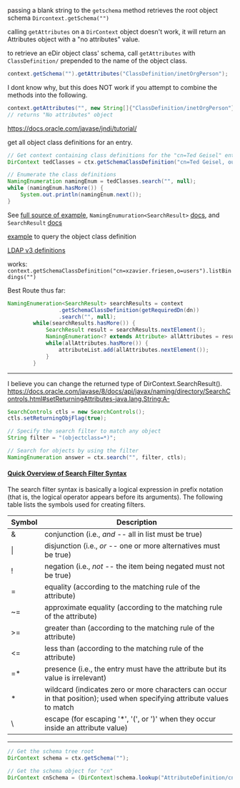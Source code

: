 
passing a blank string to the `getschema` method retrieves the root object schema
`Dircontext.getSchema("")`

calling `getAttributes` on a `DirContext` object doesn't work, it will return an Attributes object with a "no attributes" value.

to retrieve an eDir object class' schema, call `getAttributes` with `ClassDefinition/` prepended to the name of the object class.
```java
context.getSchema("").getAttributes("ClassDefinition/inetOrgPerson");
```

I dont know why, but this does NOT work if you attempt to combine the methods into the following.

```java
context.getAttributes("", new String[]{"ClassDefinition/inetOrgPerson"});
// returns "No attributes" object
```

https://docs.oracle.com/javase/jndi/tutorial/

get all object class definitions for an entry. 



```java
// Get context containing class definitions for the "cn=Ted Geisel" entry
DirContext tedClasses = ctx.getSchemaClassDefinition("cn=Ted Geisel, ou=People");

// Enumerate the class definitions
NamingEnumeration namingEnum = tedClasses.search("", null);
while (namingEnum.hasMore()) {
    System.out.println(namingEnum.next());
}
```

See [full source of example](https://docs.oracle.com/javase/jndi/tutorial/ldap/schema/src/GetClassDefn.java), `NamingEnumuration<SearchResult>` [docs](https://docs.oracle.com/javase/8/docs/api/javax/naming/NamingEnumeration.html), and `SearchResult` [docs](https://docs.oracle.com/javase/8/docs/api/javax/naming/directory/SearchResult.html)

[example](https://docs.oracle.com/javase/jndi/tutorial/ldap/schema/example.html) to query the object class definition

[LDAP v3 definitions](https://www.ietf.org/rfc/rfc2251.txt)

works: `context.getSchemaClassDefinition("cn=xzavier.friesen,o=users").listBindings("")`


Best Route thus far: 
```java
NamingEnumeration<SearchResult> searchResults = context
                .getSchemaClassDefinition(getRequiredDn(dn))
                .search("", null);
        while(searchResults.hasMore()) {
            SearchResult result = searchResults.nextElement();
            NamingEnumeration<? extends Attribute> allAttributes = result.getAttributes().getAll();
            while(allAttributes.hasMore()) {
                attributeList.add(allAttributes.nextElement());
            }
        }
```


----

I believe you can change the returned type of DirContext.SearchResult(). 
https://docs.oracle.com/javase/8/docs/api/javax/naming/directory/SearchControls.html#setReturningAttributes-java.lang.String:A-
```java
SearchControls ctls = new SearchControls();
ctls.setReturningObjFlag(true);

// Specify the search filter to match any object
String filter = "(objectclass=*)";

// Search for objects by using the filter
NamingEnumeration answer = ctx.search("", filter, ctls);
```

#### [Quick Overview of Search Filter Syntax](https://docs.oracle.com/javase/jndi/tutorial/basics/directory/filter.html)

The search filter syntax is basically a logical expression in prefix notation (that is, the logical operator appears before its arguments). The following table lists the symbols used for creating filters.

| Symbol | Description                                                                                                             |
| ------ | ----------------------------------------------------------------------------------------------------------------------- |
| &      | conjunction (i.e., _and_ -- all in list must be true)                                                                   |
| \|     | disjunction (i.e., _or_ -- one or more alternatives must be true)                                                       |
| !      | negation (i.e., _not_ -- the item being negated must not be true)                                                       |
| =      | equality (according to the matching rule of the attribute)                                                              |
| ~=     | approximate equality (according to the matching rule of the attribute)                                                  |
| >=     | greater than (according to the matching rule of the attribute)                                                          |
| <=     | less than (according to the matching rule of the attribute)                                                             |
| =*     | presence (i.e., the entry must have the attribute but its value is irrelevant)                                          |
| *      | wildcard (indicates zero or more characters can occur in that position); used when specifying attribute values to match |
| \      | escape (for escaping '*', '(', or ')' when they occur inside an attribute value)                                        |

---
```java
// Get the schema tree root
DirContext schema = ctx.getSchema("");

// Get the schema object for "cn"
DirContext cnSchema = (DirContext)schema.lookup("AttributeDefinition/cn");
```